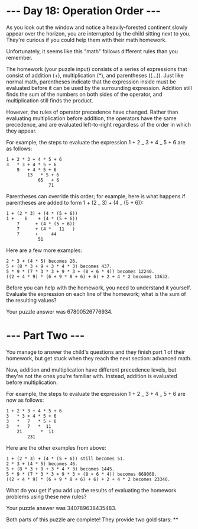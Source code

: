 # --- Day 18: Operation Order ---

As you look out the window and notice a heavily-forested continent slowly appear over the horizon, you are interrupted by the child sitting next to you. They're curious if you could help them with their math homework.

Unfortunately, it seems like this "math" follows different rules than you remember.

The homework (your puzzle input) consists of a series of expressions that consist of addition (+), multiplication (\*), and parentheses ((...)). Just like normal math, parentheses indicate that the expression inside must be evaluated before it can be used by the surrounding expression. Addition still finds the sum of the numbers on both sides of the operator, and multiplication still finds the product.

However, the rules of operator precedence have changed. Rather than evaluating multiplication before addition, the operators have the same precedence, and are evaluated left-to-right regardless of the order in which they appear.

For example, the steps to evaluate the expression 1 + 2 _ 3 + 4 _ 5 + 6 are as follows:

    1 + 2 * 3 + 4 * 5 + 6
    3   * 3 + 4 * 5 + 6
        9   + 4 * 5 + 6
            13   * 5 + 6
                65   + 6
                    71

Parentheses can override this order; for example, here is what happens if parentheses are added to form 1 + (2 _ 3) + (4 _ (5 + 6)):

    1 + (2 * 3) + (4 * (5 + 6))
    1 +    6    + (4 * (5 + 6))
        7      + (4 * (5 + 6))
        7      + (4 *   11   )
        7      +     44
                51

Here are a few more examples:

    2 * 3 + (4 * 5) becomes 26.
    5 + (8 * 3 + 9 + 3 * 4 * 3) becomes 437.
    5 * 9 * (7 * 3 * 3 + 9 * 3 + (8 + 6 * 4)) becomes 12240.
    ((2 + 4 * 9) * (6 + 9 * 8 + 6) + 6) + 2 + 4 * 2 becomes 13632.

Before you can help with the homework, you need to understand it yourself. Evaluate the expression on each line of the homework; what is the sum of the resulting values?

Your puzzle answer was 67800526776934.

# --- Part Two ---

You manage to answer the child's questions and they finish part 1 of their homework, but get stuck when they reach the next section: advanced math.

Now, addition and multiplication have different precedence levels, but they're not the ones you're familiar with. Instead, addition is evaluated before multiplication.

For example, the steps to evaluate the expression 1 + 2 _ 3 + 4 _ 5 + 6 are now as follows:

    1 + 2 * 3 + 4 * 5 + 6
    3   * 3 + 4 * 5 + 6
    3   *   7   * 5 + 6
    3   *   7   *  11
        21       *  11
            231

Here are the other examples from above:

    1 + (2 * 3) + (4 * (5 + 6)) still becomes 51.
    2 * 3 + (4 * 5) becomes 46.
    5 + (8 * 3 + 9 + 3 * 4 * 3) becomes 1445.
    5 * 9 * (7 * 3 * 3 + 9 * 3 + (8 + 6 * 4)) becomes 669060.
    ((2 + 4 * 9) * (6 + 9 * 8 + 6) + 6) + 2 + 4 * 2 becomes 23340.

What do you get if you add up the results of evaluating the homework problems using these new rules?

Your puzzle answer was 340789638435483.

Both parts of this puzzle are complete! They provide two gold stars: \*\*
